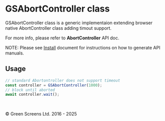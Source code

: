 # GSAbortController class
 
GSAbortController class is a generic implementaion extending browser native AbortController class adding timout support. 
 
For more info, please refer to **AbortController** API doc.
 
NOTE: Please see [Install](../install.md) document for instructions on how to generate API manuals.
 
## Usage 

```JavaScript
// standard Abortontroller does not support timeout
const controller = GSAbortController(1000);
// block until aborted
await controller.wait();
```
<br>

&copy; Green Screens Ltd. 2016 - 2025
